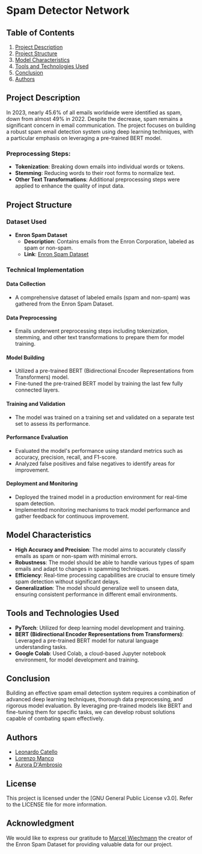 # Spam Detector Network

## Table of Contents
1. [Project Description](#project-description)
2. [Project Structure](#project-structure)
3. [Model Characteristics](#model-characteristics)
4. [Tools and Technologies Used](#tools-and-technologies-used)
5. [Conclusion](#conclusion)
6. [Authors](#authors)

## Project Description

In 2023, nearly 45.6% of all emails worldwide were identified as spam, down from almost 49% in 2022. Despite the decrease, spam remains a significant concern in email communication. The project focuses on building a robust spam email detection system using deep learning techniques, with a particular emphasis on leveraging a pre-trained BERT model.

### Preprocessing Steps:
- **Tokenization**: Breaking down emails into individual words or tokens.
- **Stemming**: Reducing words to their root forms to normalize text.
- **Other Text Transformations**: Additional preprocessing steps were applied to enhance the quality of input data.

## Project Structure

### Dataset Used

- **Enron Spam Dataset**
  - **Description**: Contains emails from the Enron Corporation, labeled as spam or non-spam.
  - **Link**: [Enron Spam Dataset](https://github.com/MWiechmann/enron_spam_data)

### Technical Implementation

#### Data Collection

- A comprehensive dataset of labeled emails (spam and non-spam) was gathered from the Enron Spam Dataset.

#### Data Preprocessing

- Emails underwent preprocessing steps including tokenization, stemming, and other text transformations to prepare them for model training.

#### Model Building

- Utilized a pre-trained BERT (Bidirectional Encoder Representations from Transformers) model.
- Fine-tuned the pre-trained BERT model by training the last few fully connected layers.

#### Training and Validation

- The model was trained on a training set and validated on a separate test set to assess its performance.

#### Performance Evaluation

- Evaluated the model's performance using standard metrics such as accuracy, precision, recall, and F1-score.
- Analyzed false positives and false negatives to identify areas for improvement.

#### Deployment and Monitoring

- Deployed the trained model in a production environment for real-time spam detection.
- Implemented monitoring mechanisms to track model performance and gather feedback for continuous improvement.

## Model Characteristics

- **High Accuracy and Precision**: The model aims to accurately classify emails as spam or non-spam with minimal errors.
- **Robustness**: The model should be able to handle various types of spam emails and adapt to changes in spamming techniques.
- **Efficiency**: Real-time processing capabilities are crucial to ensure timely spam detection without significant delays.
- **Generalization**: The model should generalize well to unseen data, ensuring consistent performance in different email environments.

## Tools and Technologies Used

- **PyTorch**: Utilized for deep learning model development and training.
- **BERT (Bidirectional Encoder Representations from Transformers)**: Leveraged a pre-trained BERT model for natural language understanding tasks.
- **Google Colab**: Used Colab, a cloud-based Jupyter notebook environment, for model development and training.

## Conclusion

Building an effective spam email detection system requires a combination of advanced deep learning techniques, thorough data preprocessing, and rigorous model evaluation. By leveraging pre-trained models like BERT and fine-tuning them for specific tasks, we can develop robust solutions capable of combating spam effectively.

## Authors
- [Leonardo Catello](https://github.com/Leonard2310) 
- [Lorenzo Manco](https://github.com/Rasbon99) 
- [Aurora D'Ambrosio](https://github.com/)

## License
This project is licensed under the [GNU General Public License v3.0]. Refer to the LICENSE file for more information.

## Acknowledgment
We would like to express our gratitude to [Marcel Wiechmann](#https://github.com/MWiechmann) the creator of the Enron Spam Dataset for providing valuable data for our project.
